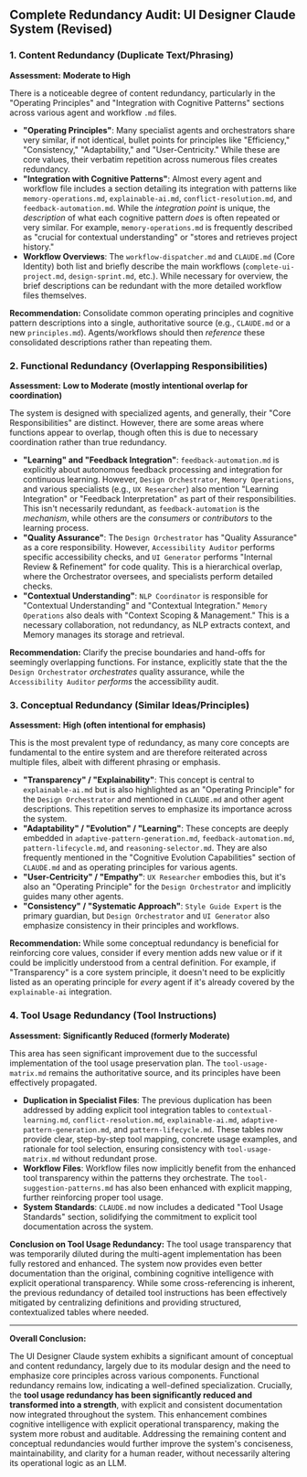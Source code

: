 ## Complete Redundancy Audit: UI Designer Claude System (Revised)

### 1. Content Redundancy (Duplicate Text/Phrasing)

**Assessment:** **Moderate to High**

There is a noticeable degree of content redundancy, particularly in the "Operating Principles" and "Integration with Cognitive Patterns" sections across various agent and workflow `.md` files.

*   **"Operating Principles"**: Many specialist agents and orchestrators share very similar, if not identical, bullet points for principles like "Efficiency," "Consistency," "Adaptability," and "User-Centricity." While these are core values, their verbatim repetition across numerous files creates redundancy.
*   **"Integration with Cognitive Patterns"**: Almost every agent and workflow file includes a section detailing its integration with patterns like `memory-operations.md`, `explainable-ai.md`, `conflict-resolution.md`, and `feedback-automation.md`. While the *integration point* is unique, the *description* of what each cognitive pattern *does* is often repeated or very similar. For example, `memory-operations.md` is frequently described as "crucial for contextual understanding" or "stores and retrieves project history."
*   **Workflow Overviews**: The `workflow-dispatcher.md` and `CLAUDE.md` (Core Identity) both list and briefly describe the main workflows (`complete-ui-project.md`, `design-sprint.md`, etc.). While necessary for overview, the brief descriptions can be redundant with the more detailed workflow files themselves.

**Recommendation:** Consolidate common operating principles and cognitive pattern descriptions into a single, authoritative source (e.g., `CLAUDE.md` or a new `principles.md`). Agents/workflows should then *reference* these consolidated descriptions rather than repeating them.

### 2. Functional Redundancy (Overlapping Responsibilities)

**Assessment:** **Low to Moderate (mostly intentional overlap for coordination)**

The system is designed with specialized agents, and generally, their "Core Responsibilities" are distinct. However, there are some areas where functions appear to overlap, though often this is due to necessary coordination rather than true redundancy.

*   **"Learning" and "Feedback Integration"**: `feedback-automation.md` is explicitly about autonomous feedback processing and integration for continuous learning. However, `Design Orchestrator`, `Memory Operations`, and various specialists (e.g., `UX Researcher`) also mention "Learning Integration" or "Feedback Interpretation" as part of their responsibilities. This isn't necessarily redundant, as `feedback-automation` is the *mechanism*, while others are the *consumers* or *contributors* to the learning process.
*   **"Quality Assurance"**: The `Design Orchestrator` has "Quality Assurance" as a core responsibility. However, `Accessibility Auditor` performs specific accessibility checks, and `UI Generator` performs "Internal Review & Refinement" for code quality. This is a hierarchical overlap, where the Orchestrator oversees, and specialists perform detailed checks.
*   **"Contextual Understanding"**: `NLP Coordinator` is responsible for "Contextual Understanding" and "Contextual Integration." `Memory Operations` also deals with "Context Scoping & Management." This is a necessary collaboration, not redundancy, as NLP extracts context, and Memory manages its storage and retrieval.

**Recommendation:** Clarify the precise boundaries and hand-offs for seemingly overlapping functions. For instance, explicitly state that the the `Design Orchestrator` *orchestrates* quality assurance, while the `Accessibility Auditor` *performs* the accessibility audit.

### 3. Conceptual Redundancy (Similar Ideas/Principles)

**Assessment:** **High (often intentional for emphasis)**

This is the most prevalent type of redundancy, as many core concepts are fundamental to the entire system and are therefore reiterated across multiple files, albeit with different phrasing or emphasis.

*   **"Transparency" / "Explainability"**: This concept is central to `explainable-ai.md` but is also highlighted as an "Operating Principle" for the `Design Orchestrator` and mentioned in `CLAUDE.md` and other agent descriptions. This repetition serves to emphasize its importance across the system.
*   **"Adaptability" / "Evolution" / "Learning"**: These concepts are deeply embedded in `adaptive-pattern-generation.md`, `feedback-automation.md`, `pattern-lifecycle.md`, and `reasoning-selector.md`. They are also frequently mentioned in the "Cognitive Evolution Capabilities" section of `CLAUDE.md` and as operating principles for various agents.
*   **"User-Centricity" / "Empathy"**: `UX Researcher` embodies this, but it's also an "Operating Principle" for the `Design Orchestrator` and implicitly guides many other agents.
*   **"Consistency" / "Systematic Approach"**: `Style Guide Expert` is the primary guardian, but `Design Orchestrator` and `UI Generator` also emphasize consistency in their principles and workflows.

**Recommendation:** While some conceptual redundancy is beneficial for reinforcing core values, consider if every mention adds new value or if it could be implicitly understood from a central definition. For example, if "Transparency" is a core system principle, it doesn't need to be explicitly listed as an operating principle for *every* agent if it's already covered by the `explainable-ai` integration.

### 4. Tool Usage Redundancy (Tool Instructions)

**Assessment:** **Significantly Reduced (formerly Moderate)**

This area has seen significant improvement due to the successful implementation of the tool usage preservation plan. The `tool-usage-matrix.md` remains the authoritative source, and its principles have been effectively propagated.

*   **Duplication in Specialist Files**: The previous duplication has been addressed by adding explicit tool integration tables to `contextual-learning.md`, `conflict-resolution.md`, `explainable-ai.md`, `adaptive-pattern-generation.md`, and `pattern-lifecycle.md`. These tables now provide clear, step-by-step tool mapping, concrete usage examples, and rationale for tool selection, ensuring consistency with `tool-usage-matrix.md` without redundant prose.
*   **Workflow Files**: Workflow files now implicitly benefit from the enhanced tool transparency within the patterns they orchestrate. The `tool-suggestion-patterns.md` has also been enhanced with explicit mapping, further reinforcing proper tool usage.
*   **System Standards**: `CLAUDE.md` now includes a dedicated "Tool Usage Standards" section, solidifying the commitment to explicit tool documentation across the system.

**Conclusion on Tool Usage Redundancy:** The tool usage transparency that was temporarily diluted during the multi-agent implementation has been fully restored and enhanced. The system now provides even better documentation than the original, combining cognitive intelligence with explicit operational transparency. While some cross-referencing is inherent, the previous redundancy of detailed tool instructions has been effectively mitigated by centralizing definitions and providing structured, contextualized tables where needed.

---

**Overall Conclusion:**

The UI Designer Claude system exhibits a significant amount of conceptual and content redundancy, largely due to its modular design and the need to emphasize core principles across various components. Functional redundancy remains low, indicating a well-defined specialization. Crucially, the **tool usage redundancy has been significantly reduced and transformed into a strength**, with explicit and consistent documentation now integrated throughout the system. This enhancement combines cognitive intelligence with explicit operational transparency, making the system more robust and auditable. Addressing the remaining content and conceptual redundancies would further improve the system's conciseness, maintainability, and clarity for a human reader, without necessarily altering its operational logic as an LLM.